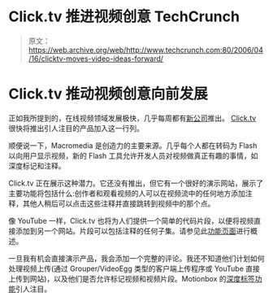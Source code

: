 # Click.tv 推进视频创意 TechCrunch

> 原文：<https://web.archive.org/web/http://www.techcrunch.com:80/2006/04/16/clicktv-moves-video-ideas-forward/>

# Click.tv 推动视频创意向前发展

 [](https://web.archive.org/web/20221129044200/http://www.click.tv/) 正如我所提到的，在线视频领域发展极快，几乎每周都有[新公司](https://web.archive.org/web/20221129044200/http://www.beta.techcrunch.com/2006/04/02/motionbox-best-online-video-sharing-so-far/)推出。 [Click.tv](https://web.archive.org/web/20221129044200/http://www.click.tv/) 很快将推出引人注目的产品加入这一行列。

顺便说一下，Macromedia 是创造力的主要来源。几乎每个人都在转码为 Flash 以向用户显示视频，新的 Flash 工具允许开发人员对视频做真正有趣的事情，如深度标记和注释。

Click.tv 正在展示这种潜力。它还没有推出，但它有一个很好的演示网站，展示了主要功能将包括什么:创作者和观看视频的人可以在视频流中的任何地方添加注释，其他人稍后可以点击这些注释并直接跳转到视频中的那个点。

像 YouTube 一样，Click.tv 也将为人们提供一个简单的代码片段，以便将视频直接添加到另一个网站。片段可以包括注释的任何子集。请参见此[功能页面](https://web.archive.org/web/20221129044200/http://click.tv/features.php)进行概述。

一旦我有机会直接演示产品，我会添加一个完整的评论。我还不知道他们计划如何处理视频上传(通过 Grouper/VideoEgg 类型的客户端上传程序或 YouTube 直接上传到网站)，以及他们是否允许标记视频和视频片段。Motionbox 的[深度标签功能](https://web.archive.org/web/20221129044200/http://www.beta.techcrunch.com/2006/04/02/motionbox-best-online-video-sharing-so-far/)引人注目。